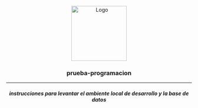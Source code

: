 



<p align = "center"> <img align = "center" src="https://static.vecteezy.com/system/resources/previews/000/423/990/original/vector-document-in-folder-icon.jpg" alt="Logo" width="150" height="150" >
</p>
<h3  align="center">prueba-programacion</h3>
<hr>
 <h5 align = "center">instrucciones para levantar el ambiente local de desarrollo y la base de datos</h5>
    
